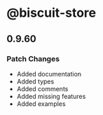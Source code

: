 # @biscuit-store

## 0.9.60
### Patch Changes

- Added documentation
- Added types
- Added comments
- Added missing features
- Added examples

